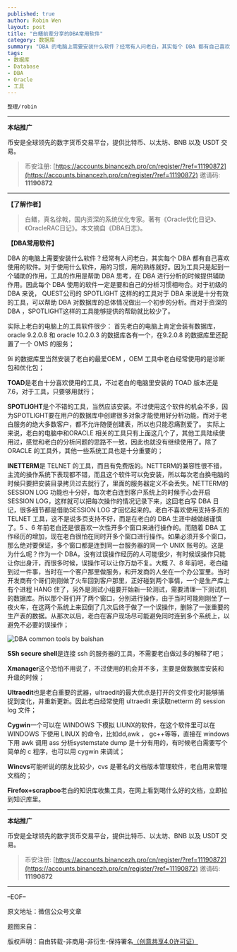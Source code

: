 ```yaml
---
published: true
author: Robin Wen
layout: post
title: "白鳝前辈分享的DBA常用软件"
category: 数据库
summary: "DBA 的电脑上需要安装什么软件？经常有人问老白，其实每个 DBA 都有自己喜欢使用的软件。对于使用什么软件，用的习惯，用的熟练就好。因为工具只是起到一个辅助的作用，工具的作用是帮助 DBA 思考，在 DBA 进行分析的时候提供辅助作用。因此每个 DBA 使用的软件一定是要和自己的分析习惯相吻合。对于初级的 DBA 来说， QUEST公司的 SPOTLIGHT 这样的的工具对于 DBA 来说是十分有效的工具，可以帮助 DBA 对数据库的总体情况做出一个初步的分析。而对于资深的 DBA ，SPOTLIGHT这样的工具能够提供的帮助就比较少了。"
tags:
- 数据库
- Database
- DBA
- Oracle
- 工具
---
```


`整理/robin`

***

**本站推广**

币安是全球领先的数字货币交易平台，提供比特币、以太坊、BNB 以及 USDT 交易。

> 币安注册: [https://accounts.binancezh.pro/cn/register/?ref=11190872](https://accounts.binancezh.pro/cn/register/?ref=11190872)
> 邀请码: **11190872**

***

**【了解作者】**

> 白鳝，真名徐戟，国内资深的系统优化专家。著有《Oracle优化日记》、《OracleRAC日记》。本文摘自《DBA日志》。

**【DBA常用软件】**

DBA 的电脑上需要安装什么软件？经常有人问老白，其实每个 DBA 都有自己喜欢使用的软件。对于使用什么软件，用的习惯，用的熟练就好。因为工具只是起到一个辅助的作用，工具的作用是帮助 DBA 思考，在 DBA 进行分析的时候提供辅助作用。因此每个 DBA 使用的软件一定是要和自己的分析习惯相吻合。对于初级的 DBA 来说， QUEST公司的 SPOTLIGHT 这样的的工具对于 DBA 来说是十分有效的工具，可以帮助 DBA 对数据库的总体情况做出一个初步的分析。而对于资深的 DBA ，SPOTLIGHT这样的工具能够提供的帮助就比较少了。

实际上老白的电脑上的工具软件很少：
首先老白的电脑上肯定会装有数据库，oracle  9.2.0.8 和 oracle  10.2.0.3 的数据库各有一个，在9.2.0.8 的数据库里还配置了一个 OMS 的服务；

9i 的数据库里当然安装了老白的最爱OEM ，OEM 工具中老白经常使用的是诊断包和优化包；

**TOAD**是老白十分喜欢使用的工具，不过老白的电脑里安装的 TOAD 版本还是 7.6，对于工具，只要够用就行；

**SPOTLIGHT**是个不错的工具，当然应该安装。不过使用这个软件的机会不多，因为SPOTLIGHT要在用户的数据库中创建很多对象才能使用好分析功能，而对于老白服务的绝大多数客户，都不允许随便创建表，所以也只能忍痛割爱了。
实际上来说，老白的电脑中和ORACLE 相关的工具只有上面这几个了，其他工具陆续使用过，感觉和老白的分析问题的思路不一致，因此也就没有继续使用了。除了ORACLE 的工具外，其他一些系统工具也是十分重要的；

**lNETTERM**是 TELNET 的工具，而且有免费版的。NETTERM的兼容性很不错，主流的操作系统下表现都不错，而且这个软件可以免安装，所以每次老白换电脑的时候只要把安装目录拷贝过去就行了，里面的服务器定义不会丢失。NETTERM的 SESSION LOG 功能也十分好，每次老白连到客户系统上的时候手心会开启SESSION LOG，这样就可以把每次操作的情况记录下来，这回老白写 DBA 日记，很多细节都是借助SESSION LOG 才回忆起来的。老白不喜欢使用支持多页的TELNET 工具，这不是说多页支持不好，而是在老白的 DBA 生涯中越做越谨慎了。5 、6 年前老白还是很喜欢一次性开多个窗口来进行操作的。而随着 DBA 工作经历的增加，现在老白很怕在同时开多个窗口进行操作。如果必须开多个窗口，那么绝对要保证，多个窗口都是连到同一台服务器的同一个 UNIX 账号的。这是为什么呢？作为一个 DBA，没有过误操作经历的人可能很少，有时候误操作只能让你出身汗，而很多时候，误操作可以让你万劫不复。大概 7、8 年前吧，老白碰到过一件事，当时在一个客户那里做服务，和开发商的人坐在一个办公室里。当时开发商有个哥们刚刚做了火车回到客户那里，正好碰到两个事情，一个是生产库上有个进程 HANG 住了，另外是测试小组要开始新一轮测试，需要清理一下测试机的数据库。所以那个哥们开了两个窗口，分别进行操作，由于当时可能刚刚坐了一夜火车，在这两个系统上来回倒了几次后终于做了一个误操作，删除了一张重要的生产表的数据。从那次以后，老白在客户现场尽可能避免同时连到多个系统上，以避免不必要的误操作；

![DBA common tools by baishan](https://cdn.dbarobin.com/lkqPTDC.jpg)

**SSh secure shell**是连接 ssh 的服务器的工具，不需要老白做过多的解释了吧；

**Xmanager**这个恐怕不用说了，不过使用的机会并不多，主要是做数据库安装和升级的时候；

**Ultraedit**也是老白重要的武器，ultraedit的最大优点是打开的文件变化时能够捕捉到变化，并重新更新。因此老白经常使用 ultraedit 来读取netterm 的 session log 文件；

**Cygwin**一个可以在 WINDOWS 下模拟 LIUNX的软件，在这个软件里可以在 WINDOWS 下使用 LINUX 的命令，比如dd,awk ， gc++等等，直接在 windows 下用 awk 调用 ass 分析systemstate dump 是十分有用的，有时候老白需要写个简单的 c 程序，也可以用 cygwin 来调试；

**Wincvs**可能听说的朋友比较少，cvs 是著名的文档版本管理软件，老白用来管理文档的；

**Firefox+scrapboo**老白的知识库收集工具，在网上看到喝什么好的文档，立即拉到知识库里。

***

**本站推广**

币安是全球领先的数字货币交易平台，提供比特币、以太坊、BNB 以及 USDT 交易。

> 币安注册: [https://accounts.binancezh.pro/cn/register/?ref=11190872](https://accounts.binancezh.pro/cn/register/?ref=11190872)
> 邀请码: **11190872**

***

–EOF–

原文地址：微信公众号文章

题图来自：<a href="http://www.carolynhampe.com/253671/3313623/work/common-tools-commencement-show-branding" target="_blank"><img src="https://cdn.dbarobin.com/klUhMnG.png" title="" height="16px" width="16px" border="0" alt="" /></a>

版权声明：自由转载-非商用-非衍生-保持署名<a href="http://creativecommons.org/licenses/by-nc-nd/4.0/deed.zh" target="_blank">（创意共享4.0许可证）</a>
